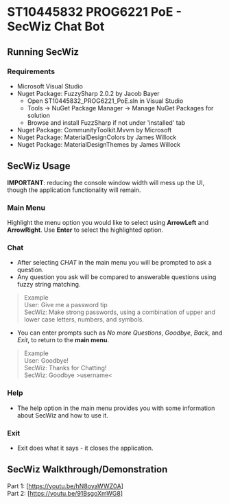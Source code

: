 # ST10445832 PROG6221 PoE - SecWiz Chat Bot

## Running SecWiz
### Requirements
- Microsoft Visual Studio
- Nuget Package: FuzzySharp 2.0.2 by Jacob Bayer
  - Open ST10445832_PROG6221_PoE.sln in Visual Studio
  - Tools -> NuGet Package Manager -> Manage NuGet Packages for solution
  - Browse and install FuzzSharp if not under 'installed' tab
- Nuget Package: CommunityToolkit.Mvvm by Microsoft
- Nuget Package: MaterialDesignColors by James Willock
- Nuget Package: MaterialDesignThemes by James Willock

## SecWiz Usage
__IMPORTANT__: reducing the console window width will mess up the UI, though the application functionality will remain.

### Main Menu
Highlight the menu option you would like to select using __ArrowLeft__ and __ArrowRight__.
Use __Enter__ to select the highlighted option.

### Chat
- After selecting _CHAT_ in the main menu you will be prompted to ask a question.
- Any question you ask will be compared to answerable questions using fuzzy string matching.
> Example <br>
> User: Give me a password tip <br>
> SecWiz: Make strong passwords, using a combination of upper and lower case letters, numbers, and symbols.
- You can enter prompts such as _No more Questions_, _Goodbye_, _Back_, and _Exit_, to return to the __main menu__.
> Example <br>
> User: Goodbye! <br>
> SecWiz: Thanks for Chatting! <br>
> SecWiz: Goodbye >username<
### Help
- The help option in the main menu provides you with some information about SecWiz and how to use it.

### Exit
- Exit does what it says - it closes the application.


## SecWiz Walkthrough/Demonstration
Part 1: [https://youtu.be/hN8oyaWWZ0A] <br>
Part 2: [https://youtu.be/91BsgoXmWG8]

